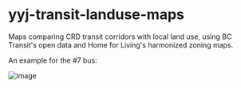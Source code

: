 # yyj-transit-landuse-maps
Maps comparing CRD transit corridors with local land use, using BC Transit's open data and Home for Living's harmonized zoning maps.

An example for the #7 bus:

![image](https://user-images.githubusercontent.com/36494032/183341856-cf2679f9-bfbc-44ce-a0b5-c0089c2e67c9.png)
